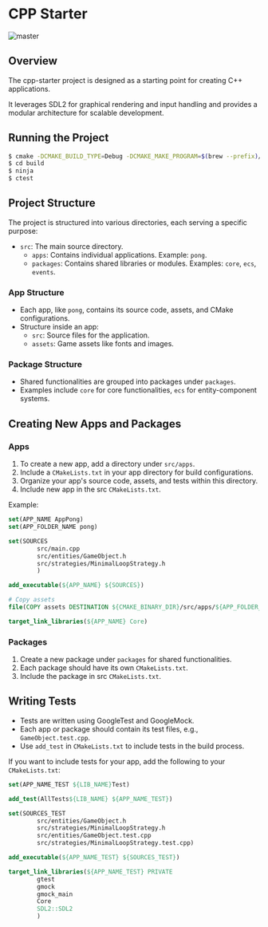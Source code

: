 # CPP Starter

![master](https://github.com/developer239/cpp-starter/actions/workflows/ci.yml/badge.svg)

## Overview

The cpp-starter project is designed as a starting point for creating C++ applications.

It leverages SDL2 for graphical rendering and input handling and provides a modular architecture for
scalable development.

## Running the Project

```bash
$ cmake -DCMAKE_BUILD_TYPE=Debug -DCMAKE_MAKE_PROGRAM=$(brew --prefix)/bin/ninja -G Ninja -S . -B build
$ cd build
$ ninja
$ ctest
```

## Project Structure

The project is structured into various directories, each serving a specific purpose:

- `src`: The main source directory.
    - `apps`: Contains individual applications. Example: `pong`.
    - `packages`: Contains shared libraries or modules. Examples: `core`, `ecs`, `events`.

### App Structure

- Each app, like `pong`, contains its source code, assets, and CMake configurations.
- Structure inside an app:
    - `src`: Source files for the application.
    - `assets`: Game assets like fonts and images.

### Package Structure

- Shared functionalities are grouped into packages under `packages`.
- Examples include `core` for core functionalities, `ecs` for entity-component systems.

## Creating New Apps and Packages

### Apps

1. To create a new app, add a directory under `src/apps`.
2. Include a `CMakeLists.txt` in your app directory for build configurations.
3. Organize your app's source code, assets, and tests within this directory.
4. Include new app in the src `CMakeLists.txt`.

Example:

```cmake
set(APP_NAME AppPong)
set(APP_FOLDER_NAME pong)

set(SOURCES
        src/main.cpp
        src/entities/GameObject.h
        src/strategies/MinimalLoopStrategy.h
        )

add_executable(${APP_NAME} ${SOURCES})

# Copy assets
file(COPY assets DESTINATION ${CMAKE_BINARY_DIR}/src/apps/${APP_FOLDER_NAME})

target_link_libraries(${APP_NAME} Core)
```

### Packages

1. Create a new package under `packages` for shared functionalities.
2. Each package should have its own `CMakeLists.txt`.
3. Include the package in src `CMakeLists.txt`.

## Writing Tests

- Tests are written using GoogleTest and GoogleMock.
- Each app or package should contain its test files, e.g., `GameObject.test.cpp`.
- Use `add_test` in `CMakeLists.txt` to include tests in the build process.

If you want to include tests for your app, add the following to your `CMakeLists.txt`:

```cmake
set(APP_NAME_TEST ${LIB_NAME}Test)

add_test(AllTests${LIB_NAME} ${APP_NAME_TEST})

set(SOURCES_TEST
        src/entities/GameObject.h
        src/strategies/MinimalLoopStrategy.h
        src/entities/GameObject.test.cpp
        src/strategies/MinimalLoopStrategy.test.cpp)

add_executable(${APP_NAME_TEST} ${SOURCES_TEST})

target_link_libraries(${APP_NAME_TEST} PRIVATE
        gtest
        gmock
        gmock_main
        Core
        SDL2::SDL2
        )
```
